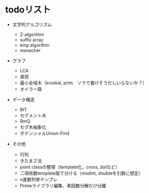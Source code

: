 
# todoリスト

- 文字列アルゴリズム
  - Z-algorithm
  - suffix array
  - kmp algorithm
  - manacher
  
- グラフ
  - LCA
  - 直径
  - 最小全域木（kruskal, prim　ソラで書けそうだしいらないか？）
  - オイラー路

- データ構造
  - BIT
  - セグメント木
  - RmQ
  - セグ木抽象化
  - ポテンシャルUnion-Find
  
- その他
  - 行列
  - きたまさ法
  - point classの整理（template化，cross, dotなど）
  - 二項係数template版で分ける（modint, doubleを引数に想定）
  - n進数列挙テンプレ
  - Primeライブラリ編集、素因数分解だけ分離
